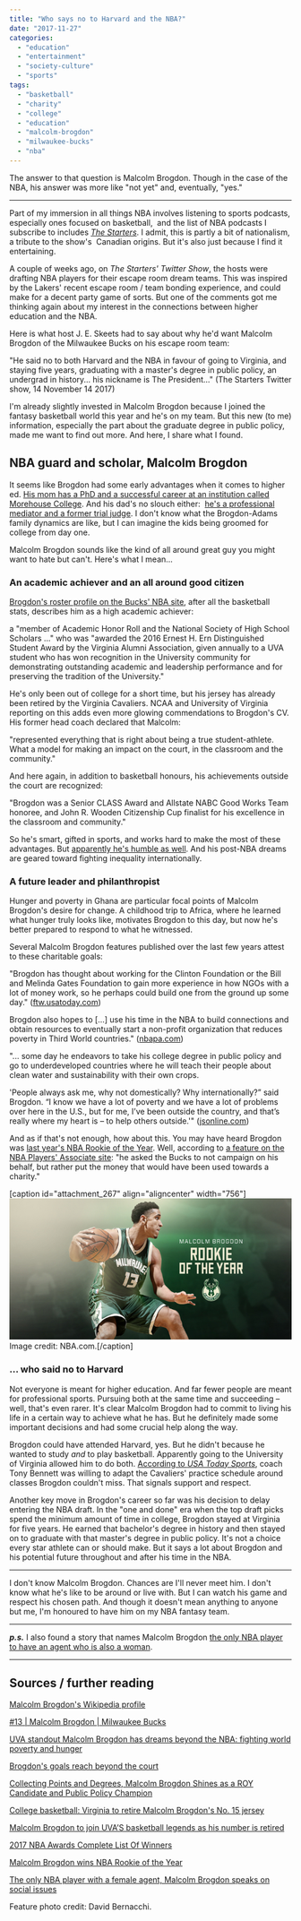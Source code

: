 ```yaml
---
title: "Who says no to Harvard and the NBA?"
date: "2017-11-27"
categories: 
  - "education"
  - "entertainment"
  - "society-culture"
  - "sports"
tags: 
  - "basketball"
  - "charity"
  - "college"
  - "education"
  - "malcolm-brogdon"
  - "milwaukee-bucks"
  - "nba"
---
```


The answer to that question is Malcolm Brogdon. Though in the case of the NBA, his answer was more like "not yet" and, eventually, "yes."

* * *

Part of my immersion in all things NBA involves listening to sports podcasts, especially ones focused on basketball,  and the list of NBA podcasts I subscribe to includes [_The Starters_](http://www.nba.com/thestarters#/). I admit, this is partly a bit of nationalism, a tribute to the show's  Canadian origins. But it's also just because I find it entertaining.

A couple of weeks ago, on _The Starters' Twitter Show_, the hosts were drafting NBA players for their escape room dream teams. This was inspired by the Lakers' recent escape room / team bonding experience, and could make for a decent party game of sorts. But one of the comments got me thinking again about my interest in the connections between higher education and the NBA.

Here is what host J. E. Skeets had to say about why he'd want Malcolm Brogdon of the Milwaukee Bucks on his escape room team:

"He said no to both Harvard and the NBA in favour of going to Virginia, and staying five years, graduating with a master's degree in public policy, an undergrad in history... his nickname is The President..." (The Starters Twitter show, 14 November 14 2017)

I'm already slightly invested in Malcolm Brogdon because I joined the fantasy basketball world this year and he's on my team. But this new (to me) information, especially the part about the graduate degree in public policy, made me want to find out more. And here, I share what I found.

## NBA guard and scholar, Malcolm Brogdon

It seems like Brogdon had some early advantages when it comes to higher ed. [His mom has a PhD and a successful career at an institution called Morehouse College](http://www.morehouse.edu/academics/psychology/faculty.html). And his dad's no slouch either:  [he's a professional mediator and a former trial judge](http://www.acctm.org/gbrogdon/). I don't know what the Brogdon-Adams family dynamics are like, but I can imagine the kids being groomed for college from day one.

Malcolm Brogdon sounds like the kind of all around great guy you might want to hate but can't. Here's what I mean...

### An academic achiever and an all around good citizen

[Brogdon's roster profile on the Bucks' NBA site](http://www.nba.com/bucks/roster/malcolm-brogdon), after all the basketball stats, describes him as a high academic achiever:

a "member of Academic Honor Roll and the National Society of High School Scholars ..." who was "awarded the 2016 Ernest H. Ern Distinguished Student Award by the Virginia Alumni Association, given annually to a UVA student who has won recognition in the University community for demonstrating outstanding academic and leadership performance and for preserving the tradition of the University."

He's only been out of college for a short time, but his jersey has already been retired by the Virginia Cavaliers. NCAA and University of Virginia reporting on this adds even more glowing commendations to Brogdon's CV. His former head coach declared that Malcolm:

"represented everything that is right about being a true student-athlete. What a model for making an impact on the court, in the classroom and the community."

And here again, in addition to basketball honours, his achievements outside the court are recognized:

"Brogdon was a Senior CLASS Award and Allstate NABC Good Works Team honoree, and John R. Wooden Citizenship Cup finalist for his excellence in the classroom and community."

So he's smart, gifted in sports, and works hard to make the most of these advantages. But [apparently he's humble as well](http://ftw.usatoday.com/2015/10/uva-standout-malcolm-brogdon-has-dreams-beyond-the-nba-fighting-world-hunger). And his post-NBA dreams are geared toward fighting inequality internationally.

### A future leader and philanthropist

Hunger and poverty in Ghana are particular focal points of Malcolm Brogdon's desire for change. A childhood trip to Africa, where he learned what hunger truly looks like, motivates Brogdon to this day, but now he's better prepared to respond to what he witnessed.

Several Malcolm Brogdon features published over the last few years attest to these charitable goals:

"Brogdon has thought about working for the Clinton Foundation or the Bill and Melinda Gates Foundation to gain more experience in how NGOs with a lot of money work, so he perhaps could build one from the ground up some day." ([ftw.usatoday.com](http://ftw.usatoday.com/2015/10/uva-standout-malcolm-brogdon-has-dreams-beyond-the-nba-fighting-world-hunger))

Brogdon also hopes to \[...\] use his time in the NBA to build connections and obtain resources to eventually start a non-profit organization that reduces poverty in Third World countries." ([nbapa.com](https://nbpa.com/collecting-points-and-degrees-malcolm-brogdon-shines-as-a-roy-candidate-and-public-policy-champion/))

"... some day he endeavors to take his college degree in public policy and go to underdeveloped countries where he will teach their people about clean water and sustainability with their own crops.

'People always ask me, why not domestically? Why internationally?” said Brogdon. “I know we have a lot of poverty and we have a lot of problems over here in the U.S., but for me, I’ve been outside the country, and that’s really where my heart is – to help others outside.'" ([jsonline.com](https://www.jsonline.com/story/sports/nba/bucks/2016/12/17/brogdons-goals-reach-beyond-court/95337090/))

And as if that's not enough, how about this. You may have heard Brogdon was [last year's NBA Rookie of the Year](http://www.nba.com/nbaawards/2017/finalists#/). Well, according to [a feature on the NBA Players' Associate site](https://nbpa.com/collecting-points-and-degrees-malcolm-brogdon-shines-as-a-roy-candidate-and-public-policy-champion/): "he asked the Bucks to not campaign on his behalf, but rather put the money that would have been used towards a charity."

\[caption id="attachment\_267" align="aligncenter" width="756"\]![Malcolm Brogdon Rookie of the Year](images/brogdon_roy_1200x628_1024.jpg) Image credit: NBA.com.\[/caption\]

### ... who said no to Harvard

Not everyone is meant for higher education. And far fewer people are meant for professional sports. Pursuing both at the same time and succeeding – well, that's even rarer. It's clear Malcolm Brogdon had to commit to living his life in a certain way to achieve what he has. But he definitely made some important decisions and had some crucial help along the way.

Brogdon could have attended Harvard, yes. But he didn't because he wanted to study _and_ to play basketball. Apparently going to the University of Virginia allowed him to do both. [According to _USA Today Sports_](http://ftw.usatoday.com/2015/10/uva-standout-malcolm-brogdon-has-dreams-beyond-the-nba-fighting-world-hunger), coach Tony Bennett was willing to adapt the Cavaliers' practice schedule around classes Brogdon couldn't miss. That signals support and respect.

Another key move in Brogdon's career so far was his decision to delay entering the NBA draft. In the "one and done" era when the top draft picks spend the minimum amount of time in college, Brogdon stayed at Virginia for five years. He earned that bachelor's degree in history and then stayed on to graduate with that master's degree in public policy. It's not a choice every star athlete can or should make. But it says a lot about Brogdon and his potential future throughout and after his time in the NBA.

* * *

I don't know Malcolm Brogdon. Chances are I'll never meet him. I don't know what he's like to be around or live with. But I can watch his game and respect his chosen path. And though it doesn't mean anything to anyone but me, I'm honoured to have him on my NBA fantasy team.

* * *

_**p.s.**_ I also found a story that names Malcolm Brogdon [the only NBA player to have an agent who is also a woman](https://onmilwaukee.com/sports/articles/bucks-malcolm-brogdon-has-female-agent.html).

* * *

## Sources / further reading

[Malcolm Brogdon's Wikipedia profile](https://en.wikipedia.org/wiki/Malcolm_Brogdon)

[#13 | Malcolm Brogdon | Milwaukee Bucks](http://www.nba.com/bucks/roster/malcolm-brogdon)

[UVA standout Malcolm Brogdon has dreams beyond the NBA: fighting world poverty and hunger](http://ftw.usatoday.com/2015/10/uva-standout-malcolm-brogdon-has-dreams-beyond-the-nba-fighting-world-hunger)

[Brogdon's goals reach beyond the court](https://www.jsonline.com/story/sports/nba/bucks/2016/12/17/brogdons-goals-reach-beyond-court/95337090/)

[Collecting Points and Degrees, Malcolm Brogdon Shines as a ROY Candidate and Public Policy Champion](https://nbpa.com/collecting-points-and-degrees-malcolm-brogdon-shines-as-a-roy-candidate-and-public-policy-champion/)

[College basketball: Virginia to retire Malcolm Brogdon's No. 15 jersey](http://www.ncaa.com/news/basketball-men/article/2016-12-15/college-basketball-virginia-retire-malcolm-brogdons-no-15)

[Malcolm Brogdon to join UVA’S basketball legends as his number is retired](https://news.virginia.edu/content/malcolm-brogdon-join-uvas-basketball-legends-his-number-retired)

[2017 NBA Awards Complete List Of Winners](http://www.nba.com/nbaawards/2017/finalists#/)

[Malcolm Brogdon wins NBA Rookie of the Year](http://www.nba.com/bucks/malcolm-brogdon-wins-nba-rookie-year)

[The only NBA player with a female agent, Malcolm Brogdon speaks on social issues](https://onmilwaukee.com/sports/articles/bucks-malcolm-brogdon-has-female-agent.html)

Feature photo credit: David Bernacchi.
